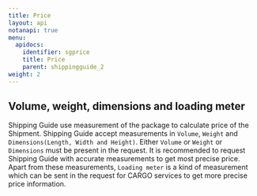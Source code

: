 ```yaml
---
title: Price
layout: api
notanapi: true
menu:
  apidocs:
    identifier: sgprice
    title: Price
    parent: shippingguide_2
weight: 2
---
```


## Volume, weight, dimensions and loading meter
Shipping Guide use measurement of the package to calculate price of the
Shipment. Shipping Guide accept measurements in ```Volume```,
```Weight``` and ```Dimensions(Length, Width and Height)```.
Either ```Volume``` or ```Weight``` or
```Dimensions``` must be present in the request. It is recommended to
request Shipping Guide with accurate measurements to get most precise price.
Apart from these measurements, ```Loading meter``` is a kind of
measurement which can be sent in the request for CARGO services to get more
precise price information.
